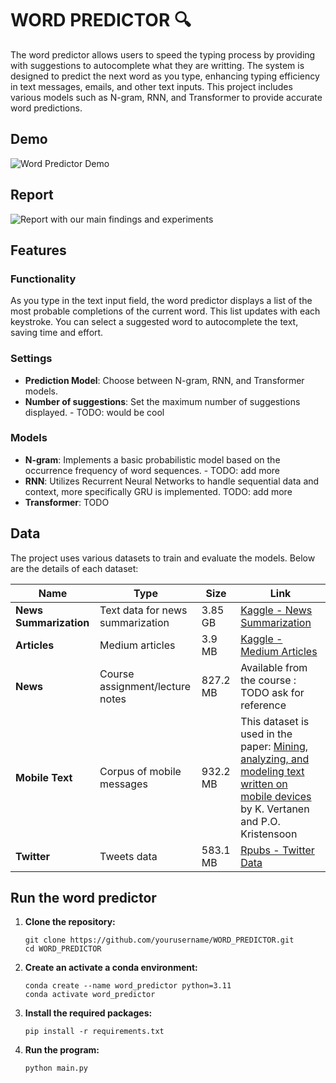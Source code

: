 
# WORD PREDICTOR  🔍

The word predictor allows users to speed the typing process by providing with suggestions to autocomplete what they are writting. The system is designed to predict the next word as you type, enhancing typing efficiency in text messages, emails, and other text inputs. This project includes various models such as N-gram, RNN, and Transformer to provide accurate word predictions.

## Demo
![Word Predictor Demo](make_it_a_gif)

## Report
![Report with our main findings and experiments](link_to_report)

## Features

### Functionality
As you type in the text input field, the word predictor displays a list of the most probable completions of the current word. This list updates with each keystroke. You can select a suggested word to autocomplete the text, saving time and effort.

### Settings
- **Prediction Model**: Choose between N-gram, RNN, and Transformer models.
- **Number of suggestions**: Set the maximum number of suggestions displayed. - TODO: would be cool

### Models 
- **N-gram**: Implements a basic probabilistic model based on the occurrence frequency of word sequences. - TODO: add more
- **RNN**: Utilizes Recurrent Neural Networks to handle sequential data and context, more specifically GRU is implemented. TODO: add more 
- **Transformer**: TODO 

## Data
The project uses various datasets to train and evaluate the models. Below are the details of each dataset:

| Name               | Type                     | Size     | Link                                                                |
|--------------------|--------------------------|----------|---------------------------------------------------------------------|
| **News Summarization** | Text data for news summarization | 3.85 GB  | [Kaggle - News Summarization](https://www.kaggle.com/datasets/sbhatti/news-summarization) |
| **Articles**       | Medium articles          | 3.9 MB   | [Kaggle - Medium Articles](https://www.kaggle.com/datasets/hsankesara/medium-articles) |
| **News**           | Course assignment/lecture notes | 827.2 MB | Available from the course : TODO ask for reference                                      |
| **Mobile Text**       | Corpus of mobile messages          | 932.2 MB | This dataset is used in the paper: [Mining, analyzing, and modeling text written on mobile devices](https://www.cambridge.org/core/journals/natural-language-engineering/article/mining-analyzing-and-modeling-text-written-on-mobile-devices/A60B599D7E92B5DB9CBDE243A80626C3) by K. Vertanen and P.O. Kristensoon |
| **Twitter**        | Tweets data              | 583.1 MB | [Rpubs - Twitter Data](https://rpubs.com/NAyako/1036093)             |



## Run the word predictor 

1. **Clone the repository:**
    ````
   git clone https://github.com/yourusername/WORD_PREDICTOR.git
   cd WORD_PREDICTOR
    ````

2. **Create an activate a conda environment:**
    ````
    conda create --name word_predictor python=3.11 
    conda activate word_predictor
    ````
3. **Install the required packages:**
    ````
    pip install -r requirements.txt
    ````
4. **Run the program:**
    ````
    python main.py
    ````
